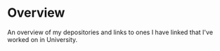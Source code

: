 # Overview
An overview of my depositories and links to ones I have linked that I've worked on in University.
